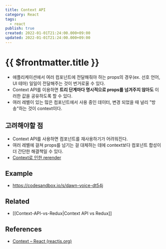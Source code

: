 ```yaml
---
title: Context API
category: React
tags:
  - react
publish: true
created: 2022-01-01T21:24:00.000+09:00
updated: 2022-01-01T21:24:00.000+09:00
---
```


# {{ $frontmatter.title }}

- 애플리케이션에서 여러 컴포넌트에 전달해줘야 하는 props의 경우(ex. 선호 언어, UI 테마) 일일이 전달해주는 것이 번거로울 수 있다.
- Context API를 이용하면 **트리 단계마다 명시적으로 props를 넘겨주지 않아도** 이러한 값을 공유하도록 할 수 있다.
- 여러 레벨이 있는 많은 컴포넌트에서 사용 중인 데이터, 변경 되었을 때 널리 "방송"하는 것이 context이다.

## 고려해야할 점

- Context API를 사용하면 컴포넌트를 재사용하기가 어려워진다.
- 여러 레벨에 걸쳐 props를 넘기는 걸 대체하는 데에 context보다 컴포넌트 합성이 더 간단한 해결책일 수 있다.
- [Context로 인한 rerender](https://github.com/facebook/react/issues/15156#issuecomment-474590693)

## Example

- https://codesandbox.io/s/dawn-voice-dt54j

## Related

- [[Context-API-vs-Redux|Context API vs Redux]]

## References

- [Context – React (reactjs.org)](https://ko.reactjs.org/docs/context.html)
